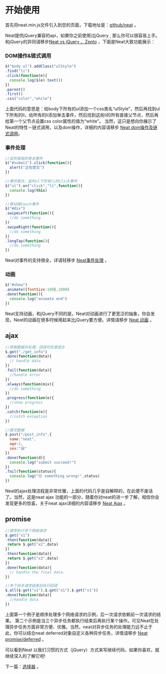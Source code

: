 # 开始使用

首先将neat.min.js文件引入到您的页面，下载地址是：[github/neat](https://github.com/wendux/Neat/blob/master/dist/neat.min.js) 。

Neat提供jQuery兼容的api，如果你之前使用过jQuery ,  那么你可以很容易上手。和jQuery的异同请移步[Neat vs jQuery 、Zepto](#Neat-vs-jQuery-vs-Zepto) ，下面是Neat大致功能展示：

### DOM操作&链式调用

```javascript
$("body ul").addClass("ulStyle")
.find("li")
.click(function(e){
  console.log($(e).text())
})
.parent()
.first()
.css("color","white")
```

上面代码的意思是：给body下所有的ul添加一个css类名“ulStyle”，然后再找到ul下所有的li，给所有的li添加单击事件，然后找到这些li的所有直接父节点，然后再给第一个父节点设置css color属性的值为“white”。 当然，这只是想向你展示了Neat的特性－链式调用，以及dom操作，详细的内容请移步 [Neat dom操作及链式调用](#Dom操作及链式调用)。

### 事件处理

```javascript
//监听按钮的单击事件
$("#submit").click(function(){
  alert("正在提交")
})

//事件委托，监听ul下所有li的click事件
$("ul").on("click","li",function(){
  console.log(this)
})

//移动端touch事件
$("#div")
.swipeLeft(function(){
  //do something
})
.swipeRight(function(){
  //do something
})
.longTap(function(){
  //do something
})
```

Neat对事件的支持很全，详请轻移步 [Neat事件处理](#neat-event) 。



### 动画

```javascript
$("#show")
.animate({fontSize:100},1000)
.done(function(){
  console.log("animate end")
})
```

Neat支持动画，和jQuery不同的是，Neat对动画进行了更宽泛的抽象，你会发现，Neat的动画在很多时候用起来比jQuery要方便。详情请移步 [Neat 动画](#neat-animate) 。

## ajax

```javascript
//获取数据并处理，回调可任意组合
$.get("./get_info")
.done(function(data){
  // handle data
})
.fail(function(data){
  //handle error
})
.always(function(mix){
  //do something
})
.progress(function(e){
  //show progress
})
.catch(function(e){
  //catch exception
})

//提交数据
$.post("/post_info",{
  name:"neat",
  age:1,
  sex:"😅"
})
.done(function(d){
  console.log("submit succeed!")
})
.fail(function(status){
  console.log("😔 something wrong!",status)
})

```

Neat的ajax处理流程是非常优雅，上面的代码几乎是自解释的，在此便不废话了。当然，这是neat ajax 功能的一部分，随着你对neat的进一步了解，相信你会发现更多的惊喜，关于neat ajax详细的内容请移步 [Neat Ajax](#neat-ajax) 。

## promise

```javascript
//顺序执行多个网络请求
$.get("x1")
.then(function(data){
 return $.get("x2",data)
})
.then(function(data){
 return $.get("x3",data)
})
.done(function(data){
  // handle the final data.
})

//多个异步请求结束后执行回调
$.all($.get("x1"),$.get("x1"),$.get("x1"))
.done(function(data){
  //handle data
})
```
 上面第一个例子是顺序处理多个网络请求的示例，后一次请求依赖前一次请求的结果。 第二个示例是当三个异步任务都执行结束后再执行某个操作。可见Neat在处理异步任务方面非常方便、优雅。当然，neat对异步任务的处理能力远不止于此，你可以结合neat deferred对象自定义各种异步任务，详情请移步 [Neat promise/deferred](#neat-promise-deferred) 。



可以看到Neat 以我们习惯的方式（jQuery）方式来写继续代码，如果你喜欢，就继续深入的了解它吧!



下一篇：[选择器](#neat-selector) 。

